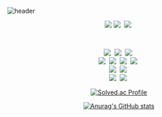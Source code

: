![header](https://capsule-render.vercel.app/api?type=waving&color=auto&height=300&section=header&text=stubborngastropod&fontSize=50)

<p align="center">
  <a href="mailto:dnchudnjee@gmail.com"><img src="https://img.shields.io/badge/Gmail-d14836?style=flat-square&logo=Gmail&logoColor=white&link=dnchudnjee@gmail.com"/></a>
  <a href="https://stubborngastropod.tistory.com"><img src="https://img.shields.io/badge/Tistory-000000?style=flat-square&logo=Tistory&logoColor=white&link=https://stubborngastropod.tistory.com"/></a>&nbsp
  <a href="https://www.instagram.com/stubborngastropods/"><img src="https://img.shields.io/badge/Instagram-E4405F?style=flat-square&logo=Instagram&logoColor=white&link=https://www.instagram.com/stubborngastropods/"/></a>&nbsp
</p><br/>

<p align="center">
  <img src="https://img.shields.io/badge/Python-3766AB?style=flat-square&logo=Python&logoColor=white"/></a>&nbsp
  <img src="https://img.shields.io/badge/Java-007396?style=flat-square&logo=java&logoColor=white"></a>&nbsp
  <img src="https://img.shields.io/badge/Linux-FCC624?style=flat-square&logo=linux&logoColor=white"></a>&nbsp
  <br>
  <img src="https://img.shields.io/badge/JavaScript-F7DF1E?style=flat-square&logo=javascript&logoColor=white"/></a>&nbsp
  <img src="https://img.shields.io/badge/HTML-E34F26?style=flat-square&logo=html5&logoColor=white"/></a>&nbsp
  <img src="https://img.shields.io/badge/CSS-1572B6?style=flat-square&logo=css3&logoColor=white"/></a>&nbsp
  <img src="https://img.shields.io/badge/Django-092E20?style=flat-square&logo=django&logoColor=white"/></a>&nbsp
  <br>
  <img src="https://img.shields.io/badge/AWS-232F3E?style=flat-square&logo=AmazonAWS&logoColor=white"/></a>&nbsp
  <img src="https://img.shields.io/badge/Mysql-E6B91E?style=flat-square&logo=MySql&logoColor=white"/></a>&nbsp
  <br>
  <img src="https://img.shields.io/badge/pandas-150458?style=flat-square&logo=pandas&logoColor=white"/></a>&nbsp
  <img src="https://img.shields.io/badge/Numpy-013243?style=flat-square&logo=Numpy&logoColor=white"/></a>&nbsp
<div align="center">

[![Solved.ac Profile](http://mazassumnida.wtf/api/v2/generate_badge?boj=stubborngastropod)](https://solved.ac/stubborngastropod/)

[![Anurag's GitHub stats](https://github-readme-stats.vercel.app/api?username=stubborngastropod&hide_title=true&show_icons=true&include_all_commits=true&disable_animations=true&theme=tokyonight)](https://github.com/anuraghazra/github-readme-stats)
</div>

